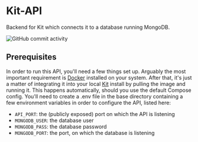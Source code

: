 # Kit-API

Backend for Kit which connects it to a database running MongoDB.

![GitHub commit activity](https://img.shields.io/github/commit-activity/m/The-Kitsune-Group/Kit-API)

## Prerequisites

In order to run this API, you'll need a few things set up. Arguably the most important requirement is [Docker](https://www.docker.com/) installed on your system. After that, it's just a matter of integrating it into your local [Kit](https://github.com/The-Kitsune-Group/Kit) install by pulling the image and running it. This happens automatically, should you use the default Compose config. You'll need to create a .env file in the base directory containing a few environment variables in order to configure the API, listed here:
- ``API_PORT``: the (publicly exposed) port on which the API is listening
- ``MONGODB_USER``: the database user
- ``MONGODB_PASS``: the database password
- ``MONGODB_PORT``: the port, on which the database is listening
